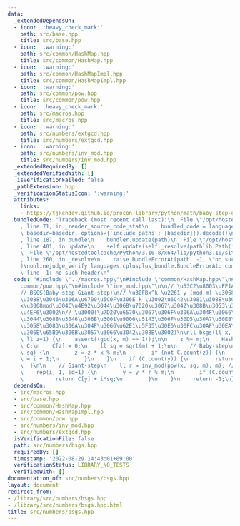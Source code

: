 ```yaml
---
data:
  _extendedDependsOn:
  - icon: ':heavy_check_mark:'
    path: src/base.hpp
    title: src/base.hpp
  - icon: ':warning:'
    path: src/common/HashMap.hpp
    title: src/common/HashMap.hpp
  - icon: ':warning:'
    path: src/common/HashMapImpl.hpp
    title: src/common/HashMapImpl.hpp
  - icon: ':warning:'
    path: src/common/pow.hpp
    title: src/common/pow.hpp
  - icon: ':heavy_check_mark:'
    path: src/macros.hpp
    title: src/macros.hpp
  - icon: ':warning:'
    path: src/numbers/extgcd.hpp
    title: src/numbers/extgcd.hpp
  - icon: ':warning:'
    path: src/numbers/inv_mod.hpp
    title: src/numbers/inv_mod.hpp
  _extendedRequiredBy: []
  _extendedVerifiedWith: []
  _isVerificationFailed: false
  _pathExtension: hpp
  _verificationStatusIcon: ':warning:'
  attributes:
    links:
    - https://tjkendev.github.io/procon-library/python/math/baby-step-giant-step.html
  bundledCode: "Traceback (most recent call last):\n  File \"/opt/hostedtoolcache/Python/3.10.8/x64/lib/python3.10/site-packages/onlinejudge_verify/documentation/build.py\"\
    , line 71, in _render_source_code_stat\n    bundled_code = language.bundle(stat.path,\
    \ basedir=basedir, options={'include_paths': [basedir]}).decode()\n  File \"/opt/hostedtoolcache/Python/3.10.8/x64/lib/python3.10/site-packages/onlinejudge_verify/languages/cplusplus.py\"\
    , line 187, in bundle\n    bundler.update(path)\n  File \"/opt/hostedtoolcache/Python/3.10.8/x64/lib/python3.10/site-packages/onlinejudge_verify/languages/cplusplus_bundle.py\"\
    , line 401, in update\n    self.update(self._resolve(pathlib.Path(included), included_from=path))\n\
    \  File \"/opt/hostedtoolcache/Python/3.10.8/x64/lib/python3.10/site-packages/onlinejudge_verify/languages/cplusplus_bundle.py\"\
    , line 260, in _resolve\n    raise BundleErrorAt(path, -1, \"no such header\"\
    )\nonlinejudge_verify.languages.cplusplus_bundle.BundleErrorAt: common/HashMap.hpp:\
    \ line -1: no such header\n"
  code: "#include \"../macros.hpp\"\n#include \"common/HashMap.hpp\"\n#include \"\
    common/pow.hpp\"\n#include \"inv_mod.hpp\"\n\n// \u53C2\u8003\uFF1Ahttps://tjkendev.github.io/procon-library/python/math/baby-step-giant-step.html\n\
    // BSGS(Baby-step Giant-step)\n// \u30FBx^k \u2261 y (mod m) \u3068\u306A\u308B\
    \u3088\u3046\u306A\u6700\u5C0F\u306E k \u3092\u6C42\u3081\u308B\u3002\n// \u30FB\
    x\u3068mod\u304C\u4E92\u3044\u306B\u7D20\u3067\u3042\u308B\u3053\u3068\u304C\u6761\
    \u4EF6\u3002\n// \u3000(\u7D20\u6570\u3067\u306F\u306A\u304F\u3066\u3082\u3044\
    \u3044\u3088\u3046\u306B\u3001\u9006\u5143\u306F\u30D5\u30A7\u30EB\u30DE\u30FC\
    \u3058\u3083\u306A\u304F\u3066\u62E1\u5F35\u30E6\u30FC\u30AF\u30EA\u30C3\u30C9\
    \u306E\u65B9\u306B\u3057\u3066\u3042\u308B\u3002)\n\nll bsgs(ll x, ll y, ll m,\
    \ ll z=1) {\n    assert((gcd(x, m) == 1));\n\n    z %= m;\n    HashMap<ll, ll>\
    \ C;\n    C[z] = 0;\n    ll sq = sqrt(m) + 1;\n\n    // Baby-step\n    rep(i,\
    \ sq) {\n        z = z * x % m;\n        if (not C.count(z)) {\n            C[z]\
    \ = i + 1;\n        }\n    }\n    if (C.count(y)) {\n        return C[y];\n  \
    \  }\n\n    // Giant-step\n    ll r = inv_mod(pow(x, sq, m), m); // r = x^(-sq);\n\
    \    rep(i, 1, sq+1) {\n        y = y * r % m;\n        if (C.count(y)) {\n  \
    \          return C[y] + i*sq;\n        }\n    }\n    return -1;\n}\n"
  dependsOn:
  - src/macros.hpp
  - src/base.hpp
  - src/common/HashMap.hpp
  - src/common/HashMapImpl.hpp
  - src/common/pow.hpp
  - src/numbers/inv_mod.hpp
  - src/numbers/extgcd.hpp
  isVerificationFile: false
  path: src/numbers/bsgs.hpp
  requiredBy: []
  timestamp: '2022-08-29 14:43:01+09:00'
  verificationStatus: LIBRARY_NO_TESTS
  verifiedWith: []
documentation_of: src/numbers/bsgs.hpp
layout: document
redirect_from:
- /library/src/numbers/bsgs.hpp
- /library/src/numbers/bsgs.hpp.html
title: src/numbers/bsgs.hpp
---
```

